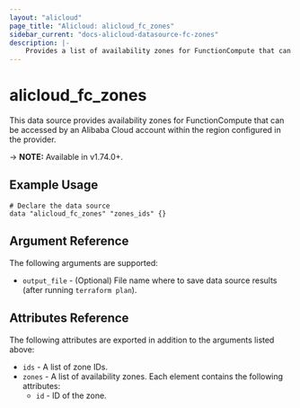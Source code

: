```yaml
---
layout: "alicloud"
page_title: "Alicloud: alicloud_fc_zones"
sidebar_current: "docs-alicloud-datasource-fc-zones"
description: |-
    Provides a list of availability zones for FunctionCompute that can be used by an Alibaba Cloud account.
---
```


# alicloud\_fc\_zones

This data source provides availability zones for FunctionCompute that can be accessed by an Alibaba Cloud account within the region configured in the provider.

-> **NOTE:** Available in v1.74.0+.

## Example Usage

```
# Declare the data source
data "alicloud_fc_zones" "zones_ids" {}
```

## Argument Reference

The following arguments are supported:

* `output_file` - (Optional) File name where to save data source results (after running `terraform plan`).

## Attributes Reference

The following attributes are exported in addition to the arguments listed above:

* `ids` - A list of zone IDs.
* `zones` - A list of availability zones. Each element contains the following attributes:
  * `id` - ID of the zone.
